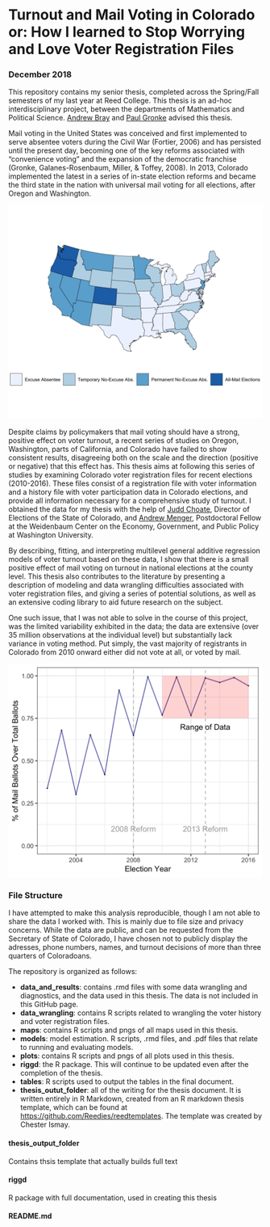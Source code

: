 # Turnout and Mail Voting in Colorado or: How I learned to Stop Worrying and Love Voter Registration Files
### December 2018

This repository contains my senior thesis, completed across the Spring/Fall semesters of my last year at Reed College. This thesis is an ad-hoc interdisciplinary project, between the departments of Mathematics and Political Science. [Andrew Bray](http://andrewpbray.github.io/) and [Paul Gronke](https://blogs.reed.edu/paul-gronke/) advised this thesis.

Mail voting in the United States was conceived and first implemented to serve
absentee voters during the Civil War (Fortier, 2006) and has persisted until the present
day, becoming one of the key reforms associated with “convenience voting” and the
expansion of the democratic franchise (Gronke, Galanes-Rosenbaum, Miller, & Toffey,
2008). In 2013, Colorado implemented the latest in a series of in-state election reforms
and became the third state in the nation with universal mail voting for all elections,
after Oregon and Washington. 

![](maps/us_vbm_status.png)

Despite claims by policymakers that mail voting should
have a strong, positive effect on voter turnout, a recent series of studies on Oregon,
Washington, parts of California, and Colorado have failed to show consistent results,
disagreeing both on the scale and the direction (positive or negative) that this effect
has. This thesis aims at following this series of studies by examining Colorado voter
registration files for recent elections (2010-2016). These files consist of a registration
file with voter information and a history file with voter participation data in Colorado
elections, and provide all information necessary for a comprehensive study of turnout. I obtained the data for my thesis with the help of [Judd Choate](https://www.sos.state.co.us/), Director of Elections of the State of Colorado, and [Andrew Menger](www.andrewmenger.com), Postdoctoral Fellow at the Weidenbaum Center on the Economy, Government, and Public Policy at Washington University.

By describing, fitting, and interpreting multilevel general additive regression models of
voter turnout based on these data, I show that there is a small positive effect of mail
voting on turnout in national elections at the county level. This thesis also contributes
to the literature by presenting a description of modeling and data wrangling difficulties
associated with voter registration files, and giving a series of potential solutions, as
well as an extensive coding library to aid future research on the subject.

One such issue, that I was not able to solve in the course of this project, was the limited variability exhibited in the data; the data are extensive (over 35 million observations at the individual level)
but substantially lack variance in voting method. Put simply, the vast majority of
registrants in Colorado from 2010 onward either did not vote at all, or voted by mail.

![](plots/vbm_county_graph.png)

### File Structure

I have attempted to make this analysis reproducible, though I am not able to
share the data I worked with. This is mainly due to file size and privacy concerns. While the data are public, and can be requested from the Secretary of State of Colorado, I have chosen not to publicly display the adresses, phone numbers, names, and turnout decisions of more than three quarters of Coloradoans.

The repository is organized as follows:

- **data_and_results**: contains .rmd files with some data wrangling and diagnostics, and the data used in this thesis. The data is not included in this GitHub page.
- **data_wrangling**: contains R scripts related to wrangling the voter history and voter registration files.
- **maps**: contains R scripts and pngs of all maps used in this thesis.
- **models**: model estimation. R scripts, .rmd files, and .pdf files that relate to running and evaluating models.
- **plots**: contains R scripts and pngs of all plots used in this thesis.
- **riggd**: the R package. This will continue to be updated even after the completion of the thesis.
- **tables**: R scripts used to output the tables in the final document.
- **thesis_outut_folder**: all of the writing for the thesis document. It is written entirely in R Markdown, created from an R markdown thesis template, which can be found at https://github.com/Reedies/reedtemplates. The template was created by Chester Ismay.

#### thesis_output_folder

Contains thsis template that actually builds full text

#### riggd

R package with full documentation, used in creating this thesis
#### README.md

